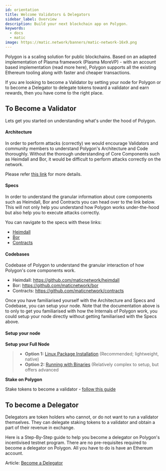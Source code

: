 ```yaml
---
id: orientation
title: Welcome Validators & Delegators
sidebar_label: Overview
description: Build your next blockchain app on Polygon.
keywords:
  - docs
  - matic
image: https://matic.network/banners/matic-network-16x9.png 
---
```


Polygon is a scaling solution for public blockchains. Based on an adapted implementation of Plasma framework (Plasma MoreVP) - with an account based implementation (read more here), Polygon supports all the existing Ethereum tooling along with faster and cheaper transactions.

If you are looking to become a Validator by setting your node for Polygon or to become a Delegator to delegate tokens toward a validator and earn rewards, then you have come to the right place.

## To Become a Validator

Lets get you started on understanding what's under the hood of Polygon.

#### Architecture

In order to perform attacks (correctly) we would encourage Validators and community members to understand Polygon's Architecture and Code thoroughly. Without the thorough understanding of Core Components such as Heimdall and Bor, it would be difficult to perform attacks correctly on the network. 

Please refer [this link](/docs/validate/validator/architecture) for more details. 


#### Specs
In order to understand the granular information about core components such as Heimdall, Bor and Contracts you can head over to the link below. This will not only help you understand how Polygon works under-the-hood but also help you to execute attacks correctly.

You can navigate to the specs with these links:

- [Heimdall](/docs/contribute/heimdall/overview)
- [Bor](/docs/contribute/bor/overview)
- [Contracts](/docs/contribute/contracts/stakingmanager)

#### Codebases

Codebase of Polygon to understand the granular interaction of how Polygon's core components work.

- Heimdall: https://github.com/maticnetwork/heimdall
- Bor: https://github.com/maticnetwork/bor
- Contracts: https://github.com/maticnetwork/contracts

Once you have familiarised yourself with the Architecture and Specs and Codebase, you can setup your node. Note that the documentation above is to only to get you familiarised with how the Internals of Polygon work, you could setup your node directly without getting familiarised with the Specs above. 

#### Setup your node

**Setup your Full Node**

> * **Option 1:** [Linux Package Installation](https://docs.polygon.technology/docs/validate/counter-stake-stage-2/linux-package-installation) (Recommended; lightweight, native)
> * **Option 2:** [Running with Binaries](https://docs.polygon.technology/docs/validate/counter-stake-stage-2/running-with-binaries) (Relatively complex to setup, but offers advanced 

**Stake on Polygon**

Stake tokens to become a validator - [follow this guide](https://docs.polygon.technology/docs/validate/counter-stake-stage-2/stake-on-matic)

## To become a Delegator

Delegators are token holders who cannot, or do not want to run a validator themselves. They can delegate staking tokens to a validator and obtain a part of their revenue in exchange.

Here is a Step-By-Step guide to help you become a delegator on Polygon's incentivised testnet program. There are no pre-requisites required to become a delegator on Polygon. All you have to do is have an Ethereum account.

Article: [Become a Delegator](https://docs.polygon.technology/docs/validate/delegator)